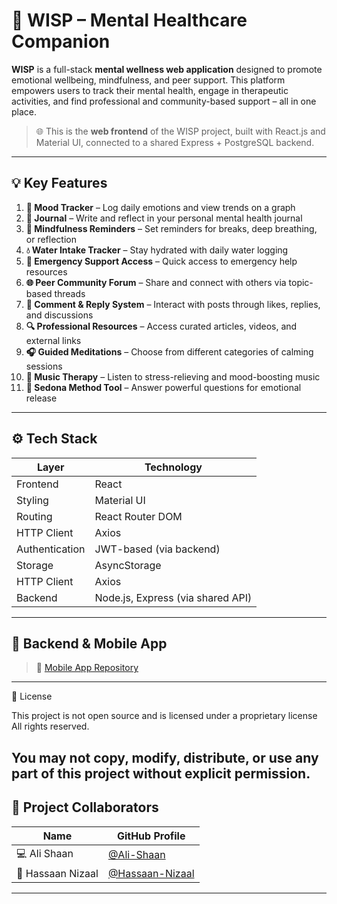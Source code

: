 # 🌿 WISP – Mental Healthcare Companion

**WISP** is a full-stack **mental wellness web application** designed to promote emotional wellbeing, mindfulness, and peer support. This platform empowers users to track their mental health, engage in therapeutic activities, and find professional and community-based support – all in one place.

> 🌐 This is the **web frontend** of the WISP project, built with React.js and Material UI, connected to a shared Express + PostgreSQL backend.

---

## 💡 Key Features

1. **🧠 Mood Tracker** – Log daily emotions and view trends on a graph  
2. **📓 Journal** – Write and reflect in your personal mental health journal  
3. **🔔 Mindfulness Reminders** – Set reminders for breaks, deep breathing, or reflection  
4. **💧 Water Intake Tracker** – Stay hydrated with daily water logging  
5. **📲 Emergency Support Access** – Quick access to emergency help resources  
6. **🌐 Peer Community Forum** – Share and connect with others via topic-based threads  
7. **💬 Comment & Reply System** – Interact with posts through likes, replies, and discussions  
8. **🔍 Professional Resources** – Access curated articles, videos, and external links  
9. **🎧 Guided Meditations** – Choose from different categories of calming sessions  
10. **🎵 Music Therapy** – Listen to stress-relieving and mood-boosting music  
11. **🧘 Sedona Method Tool** – Answer powerful questions for emotional release

---

## ⚙️ Tech Stack

| Layer           | Technology                               |
|----------------|-------------------------------------------|
| Frontend        | React |
| Styling         | Material UI |
| Routing         | React Router DOM                         |
| HTTP Client     | Axios                                     |
| Authentication  | JWT-based (via backend)                  |
| Storage            | AsyncStorage                                      |
| HTTP Client        | Axios                                             |
| Backend            | Node.js, Express (via shared API)                 |
---

## 🔗 Backend & Mobile App


> 📱 [Mobile App Repository](https://github.com/Ali-Shaan/WISP_Mobile_App.git)

---
📄 License

This project is not open source and is licensed under a proprietary license 
All rights reserved.

You may not copy, modify, distribute, or use any part of this project without explicit permission.
---
## 👥 Project Collaborators

| Name              | GitHub Profile                          |
|-------------------|------------------------------------------|
| 💻 Ali Shaan       | [@Ali-Shaan](https://github.com/Ali-Shaan) |
| 📱  Hassaan Nizaal  | [@Hassaan-Nizaal](https://github.com/hassaannizaal) |

---
